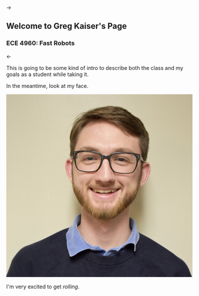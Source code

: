 ->
## Welcome to Greg Kaiser's Page
### ECE 4960: Fast Robots
<-

This is going to be some kind of intro to describe both the class and my goals as a student while taking it.

In the meantime, look at my face.

![Greg's Face,50%](images/headshot_crop.png)

I'm very excited to get _rolling_.
